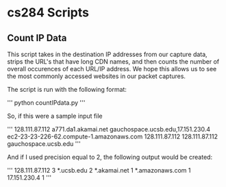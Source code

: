 # cs284 Scripts


## Count IP Data
This script takes in the destination IP addresses from our capture data, strips the URL's that have long CDN names, and then counts the number of overall occurences of each URL/IP address. We hope this allows us to see the most commonly accessed websites in our packet captures.

The script is run with the following format:

'''
python countIPdata.py <inputfile> <outputfile> <precision>
'''

So, if this were a sample input file

'''
128.111.87.112
a771.da1.akamai.net
gauchospace.ucsb.edu,17.151.230.4
ec2-23-23-226-62.compute-1.amazonaws.com
128.111.87.112
128.111.87.112
gauchospace.ucsb.edu
'''

And if I used precision equal to 2, the following output would be created:

'''
128.111.87.112 3
*.ucsb.edu 2
*.akamai.net 1
*.amazonaws.com 1
17.151.230.4 1
'''


